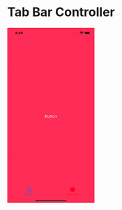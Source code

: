 # Tab Bar Controller

<img src="https://github.com/anditorx/swift-for-dummies/blob/main/10-Tab-Bar-Controller/DicodingAcademy/result.gif" width="200" height="400" />
